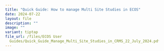 ```yaml
---
title: "Quick Guide: How to manage Multi Site Studies in ECOS"
date: 2024-07-22
layout: file
description: ""
image: ""
variant: tiptap
file_url: /files/ECOS User
  Guides/Quick_Guide_Manage_Multi_Site_Studies_in_CRMS_22_July_2024.pdf
---
```

